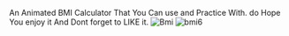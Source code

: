 An Animated BMI Calculator That You Can use 
and Practice With. do Hope You enjoy it 
And Dont forget to LIKE it.
![Bmi](https://github.com/aradazr/Animated-BMI-Calculator/assets/150952102/68e6ed7d-af1e-4f04-bb97-dc53784f8427)
![bmi6](https://github.com/aradazr/Animated-BMI-Calculator/assets/150952102/951b4e74-ca0d-4764-9104-5f3b4dc8247c)
